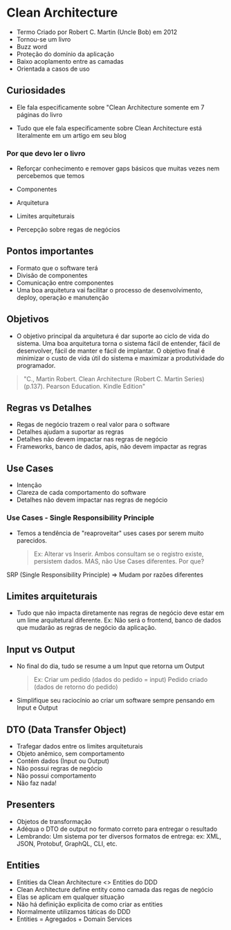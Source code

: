 # Clean Architecture

- Termo Criado por Robert C. Martin (Uncle Bob) em 2012
- Tornou-se um livro
- Buzz word
- Proteção do domínio da aplicação
- Baixo acoplamento entre as camadas
- Orientada a casos de uso

## Curiosidades

- Ele fala especificamente sobre "Clean Architecture somente em 7 páginas do livro

- Tudo que ele fala especificamente sobre Clean Architecture está literalmente em um artigo em seu blog

### Por que devo ler o livro

- Reforçar conhecimento e remover gaps básicos que muitas vezes nem percebemos que temos

- Componentes

- Arquitetura

- Limites arquiteturais

- Percepção sobre regas de negócios

## Pontos importantes

- Formato que o software terá
- Divisão de componentes
- Comunicação entre componentes
- Uma boa arquitetura vai facilitar o processo de desenvolvimento, deploy, operação e manutenção

## Objetivos

- O objetivo principal da arquitetura é dar suporte ao ciclo de vida do sistema. Uma boa arquitetura torna o sistema fácil de entender, fácil de desenvolver, fácil de manter e fácil de implantar. O objetivo final é minimizar o custo de vida útil do sistema e maximizar a produtividade do programador.

> "C., Martin Robert. Clean Architecture (Robert C. Martin Series)(p.137). Pearson Education. Kindle Edition"

## Regras vs Detalhes

- Regas de negócio trazem o real valor para o software
- Detalhes ajudam a suportar as regras
- Detalhes não devem impactar nas regras de negócio
- Frameworks, banco de dados, apis, não devem impactar as regras

## Use Cases

- Intenção
- Clareza de cada comportamento do software
- Detalhes não devem impactar nas regras de negócio

### Use Cases - Single Responsibility Principle

- Temos a tendência de "reaproveitar" uses cases por serem muito parecidos.
  > Ex: Alterar vs Inserir. Ambos consultam se o registro existe, persistem dados. MAS, não Use Cases diferentes. Por que?

SRP (Single Responsibility Principle) => Mudam por razões diferentes

## Limites arquiteturais

- Tudo que não impacta diretamente nas regras de negócio deve estar em um lime arquitetural diferente. Ex: Não será o frontend, banco de dados que mudarão as regras de negócio da aplicação.

## Input vs Output

- No final do dia, tudo se resume a um Input que retorna um Output
  > Ex: Criar um pedido (dados do pedido = input)
  > Pedido criado (dados de retorno do pedido)
- Simplifique seu raciocínio ao criar um software sempre pensando em Input e Output

## DTO (Data Transfer Object)

- Trafegar dados entre os limites arquiteturais
- Objeto anêmico, sem comportamento
- Contém dados (Input ou Output)
- Não possui regras de negócio
- Não possui comportamento
- Não faz nada!

## Presenters

- Objetos de transformação
- Adéqua o DTO de output no formato correto para entregar o resultado
- Lembrando: Um sistema por ter diversos formatos de entrega: ex: XML, JSON, Protobuf, GraphQL, CLI, etc.

## Entities

- Entities da Clean Architecture <> Entities do DDD
- Clean Architecture define entity como camada das regas de negócio
- Elas se aplicam em qualquer situação
- Não há definição explicita de como criar as entities
- Normalmente utilizamos táticas do DDD
- Entities = Agregados + Domain Services
